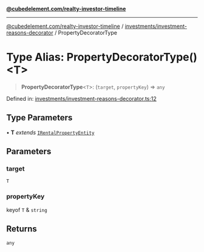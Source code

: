 [**@cubedelement.com/realty-investor-timeline**](../../../index.md)

---

[@cubedelement.com/realty-investor-timeline](../../../modules.md) / [investments/investment-reasons-decorator](../index.md) / PropertyDecoratorType

# Type Alias: PropertyDecoratorType()\<T\>

> **PropertyDecoratorType**\<`T`\>: (`target`, `propertyKey`) => `any`

Defined in: [investments/investment-reasons-decorator.ts:12](https://github.com/kvernon/realty-investor-timeline/blob/d14161e46dc540b751017ae4b2cfca53cbab658c/src/investments/investment-reasons-decorator.ts#L12)

## Type Parameters

• **T** _extends_ [`IRentalPropertyEntity`](../../../properties/i-rental-property-entity/interfaces/IRentalPropertyEntity.md)

## Parameters

### target

`T`

### propertyKey

keyof `T` & `string`

## Returns

`any`
